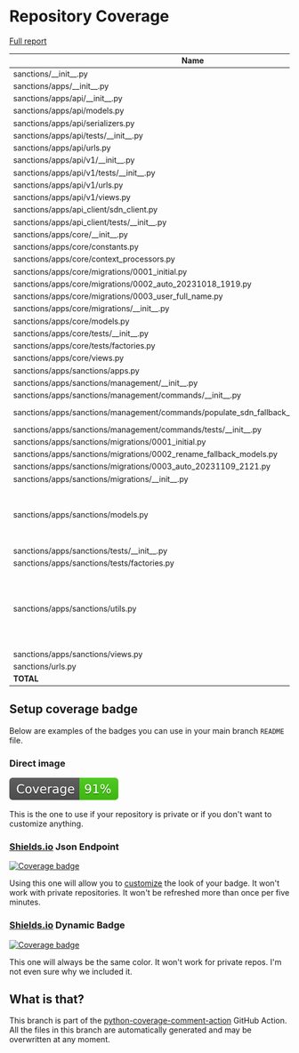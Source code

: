 # Repository Coverage

[Full report](https://htmlpreview.github.io/?https://github.com/edx/sanctions/blob/python-coverage-comment-action-data/htmlcov/index.html)

| Name                                                                                         |    Stmts |     Miss |   Branch |   BrPart |   Cover |   Missing |
|--------------------------------------------------------------------------------------------- | -------: | -------: | -------: | -------: | ------: | --------: |
| sanctions/\_\_init\_\_.py                                                                    |        1 |        0 |        0 |        0 |    100% |           |
| sanctions/apps/\_\_init\_\_.py                                                               |        0 |        0 |        0 |        0 |    100% |           |
| sanctions/apps/api/\_\_init\_\_.py                                                           |        0 |        0 |        0 |        0 |    100% |           |
| sanctions/apps/api/models.py                                                                 |        0 |        0 |        0 |        0 |    100% |           |
| sanctions/apps/api/serializers.py                                                            |        0 |        0 |        0 |        0 |    100% |           |
| sanctions/apps/api/tests/\_\_init\_\_.py                                                     |        0 |        0 |        0 |        0 |    100% |           |
| sanctions/apps/api/urls.py                                                                   |        4 |        0 |        0 |        0 |    100% |           |
| sanctions/apps/api/v1/\_\_init\_\_.py                                                        |        0 |        0 |        0 |        0 |    100% |           |
| sanctions/apps/api/v1/tests/\_\_init\_\_.py                                                  |        0 |        0 |        0 |        0 |    100% |           |
| sanctions/apps/api/v1/urls.py                                                                |        6 |        0 |        0 |        0 |    100% |           |
| sanctions/apps/api/v1/views.py                                                               |       51 |        0 |        8 |        0 |    100% |           |
| sanctions/apps/api\_client/sdn\_client.py                                                    |       25 |        2 |        2 |        1 |     89% |     73-78 |
| sanctions/apps/api\_client/tests/\_\_init\_\_.py                                             |        0 |        0 |        0 |        0 |    100% |           |
| sanctions/apps/core/\_\_init\_\_.py                                                          |        0 |        0 |        0 |        0 |    100% |           |
| sanctions/apps/core/constants.py                                                             |        3 |        0 |        0 |        0 |    100% |           |
| sanctions/apps/core/context\_processors.py                                                   |        3 |        0 |        0 |        0 |    100% |           |
| sanctions/apps/core/migrations/0001\_initial.py                                              |        8 |        0 |        0 |        0 |    100% |           |
| sanctions/apps/core/migrations/0002\_auto\_20231018\_1919.py                                 |        4 |        0 |        0 |        0 |    100% |           |
| sanctions/apps/core/migrations/0003\_user\_full\_name.py                                     |        4 |        0 |        0 |        0 |    100% |           |
| sanctions/apps/core/migrations/\_\_init\_\_.py                                               |        0 |        0 |        0 |        0 |    100% |           |
| sanctions/apps/core/models.py                                                                |       21 |        1 |        0 |        0 |     95% |        36 |
| sanctions/apps/core/tests/\_\_init\_\_.py                                                    |        0 |        0 |        0 |        0 |    100% |           |
| sanctions/apps/core/tests/factories.py                                                       |       15 |        0 |        0 |        0 |    100% |           |
| sanctions/apps/core/views.py                                                                 |       38 |        0 |        4 |        0 |    100% |           |
| sanctions/apps/sanctions/apps.py                                                             |        0 |        0 |        0 |        0 |    100% |           |
| sanctions/apps/sanctions/management/\_\_init\_\_.py                                          |        0 |        0 |        0 |        0 |    100% |           |
| sanctions/apps/sanctions/management/commands/\_\_init\_\_.py                                 |        0 |        0 |        0 |        0 |    100% |           |
| sanctions/apps/sanctions/management/commands/populate\_sdn\_fallback\_data\_and\_metadata.py |       57 |       10 |        8 |        1 |     83% |39-50, 84->89 |
| sanctions/apps/sanctions/management/commands/tests/\_\_init\_\_.py                           |        0 |        0 |        0 |        0 |    100% |           |
| sanctions/apps/sanctions/migrations/0001\_initial.py                                         |       10 |        0 |        0 |        0 |    100% |           |
| sanctions/apps/sanctions/migrations/0002\_rename\_fallback\_models.py                        |        5 |        0 |        0 |        0 |    100% |           |
| sanctions/apps/sanctions/migrations/0003\_auto\_20231109\_2121.py                            |        4 |        0 |        0 |        0 |    100% |           |
| sanctions/apps/sanctions/migrations/\_\_init\_\_.py                                          |        0 |        0 |        0 |        0 |    100% |           |
| sanctions/apps/sanctions/models.py                                                           |       86 |        3 |       10 |        3 |     94% |106->116, 107-112, 170->172 |
| sanctions/apps/sanctions/tests/\_\_init\_\_.py                                               |        0 |        0 |        0 |        0 |    100% |           |
| sanctions/apps/sanctions/tests/factories.py                                                  |       21 |        0 |        0 |        0 |    100% |           |
| sanctions/apps/sanctions/utils.py                                                            |       66 |       12 |       14 |        4 |     75% |33-43, 78, 104->109, 114-115, 180->187 |
| sanctions/apps/sanctions/views.py                                                            |        0 |        0 |        0 |        0 |    100% |           |
| sanctions/urls.py                                                                            |       10 |        0 |        0 |        0 |    100% |           |
|                                                                                    **TOTAL** |  **442** |   **28** |   **46** |    **9** | **92%** |           |


## Setup coverage badge

Below are examples of the badges you can use in your main branch `README` file.

### Direct image

[![Coverage badge](https://raw.githubusercontent.com/edx/sanctions/python-coverage-comment-action-data/badge.svg)](https://htmlpreview.github.io/?https://github.com/edx/sanctions/blob/python-coverage-comment-action-data/htmlcov/index.html)

This is the one to use if your repository is private or if you don't want to customize anything.

### [Shields.io](https://shields.io) Json Endpoint

[![Coverage badge](https://img.shields.io/endpoint?url=https://raw.githubusercontent.com/edx/sanctions/python-coverage-comment-action-data/endpoint.json)](https://htmlpreview.github.io/?https://github.com/edx/sanctions/blob/python-coverage-comment-action-data/htmlcov/index.html)

Using this one will allow you to [customize](https://shields.io/endpoint) the look of your badge.
It won't work with private repositories. It won't be refreshed more than once per five minutes.

### [Shields.io](https://shields.io) Dynamic Badge

[![Coverage badge](https://img.shields.io/badge/dynamic/json?color=brightgreen&label=coverage&query=%24.message&url=https%3A%2F%2Fraw.githubusercontent.com%2Fedx%2Fsanctions%2Fpython-coverage-comment-action-data%2Fendpoint.json)](https://htmlpreview.github.io/?https://github.com/edx/sanctions/blob/python-coverage-comment-action-data/htmlcov/index.html)

This one will always be the same color. It won't work for private repos. I'm not even sure why we included it.

## What is that?

This branch is part of the
[python-coverage-comment-action](https://github.com/marketplace/actions/python-coverage-comment)
GitHub Action. All the files in this branch are automatically generated and may be
overwritten at any moment.